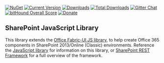 [![NuGet](https://img.shields.io/nuget/v/gd-sprest-js.svg)](https://www.nuget.org/packages/gd-sprest-js/) [![Current Version](https://badge.fury.io/js/gd-sprest-js.svg)](https://www.npmjs.com/package/gd-sprest-js) [![Downloads](https://img.shields.io/npm/dm/gd-sprest-js.svg)](https://www.npmjs.com/package/gd-sprest-js) [![Total Downloads](https://img.shields.io/npm/dt/gd-sprest-js.svg)](https://www.npmjs.com/package/gd-sprest-js) [![Gitter Chat](https://badges.gitter.im/gitterHQ/gitter.png)](https://gitter.im/gd-sprest/Lobby) [![bitHound Overall Score](https://www.bithound.io/github/gunjandatta/sprest-js/badges/score.svg)](https://www.bithound.io/github/gunjandatta/sprest-js) [![Donate](https://img.shields.io/badge/Donate-PayPal-green.svg)](https://paypal.me/Dattabase)


## SharePoint JavaScript Library
This library extends the [Office Fabric-UI JS library](https://dev.office.com/fabric-js), to help create Office 365 components in SharePoint 2013/Online (Classic) environments. Reference the [JavaScript library](https://gunjandatta.github.io/js) for information on this library, or [SharePoint REST Framework](https://gunjandatta.github.io) for a full overview of the framework.

